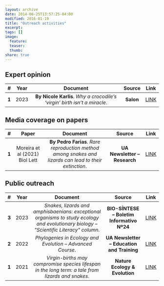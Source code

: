 ```yaml
---
layout: archive
date: 2014-06-25T13:57:25-04:00
modified: 2016-01-19
title: "Outreach activities"
excerpt:
tags: []
image:
  feature:
  teaser:
  thumb:
share: true
---
```


## Expert opinion

| # | Year | Document | Source | Link |
|:-:|:-:|:-:|:-:|:-:|
| **1** | 2023 | **By Nicole Karlis**. *Why a crocodile’s ‘virgin’ birth isn’t a miracle*. | **Salon** | [LINK](https://www.salon.com/2023/06/10/why-a-crocodiles-virgin-birth-isnt-a-miracle/) |

## Media coverage on papers

| # | Paper | Document | Source | Link |
|:-:|:-:|:-:|:-:|:-:|
| **1** | Moreira et al (2021) Biol Lett | **By Pedro Farias**. *Rare reproduction method among snakes and lizards can lead to their extinction*. | **UA Newsletter – Research** | [LINK](https://www.ua.pt/en/noticias/9/69000) |

## Public outreach

| # | Year | Document | Source | Link |
|:-:|:-:|:-:|:-:|:-:|
| **3** | 2023 | *Snakes, lizards and amphisbaenians: exceptional organisms to study ecology and evolutionary biology – "Scientific Literacy" column*. | **BIO-SÍNTESE – Boletim Informativo Nº24** | [LINK](https://www.ua.pt/file/77547) |
| **2** | 2022 | *Phylogenies in Ecology and Evolution – Advanced Course*. | **UA Newsletter – Education and Training** | [LINK](https://www.ua.pt/en/noticias/8/74482) |
| **1** | 2021 | *Virgin-births may compromise species lifespan in the long term: a tale from lizards and snakes*. | **Nature Ecology & Evolution** | [LINK](https://go.nature.com/3f1dqtz) |
